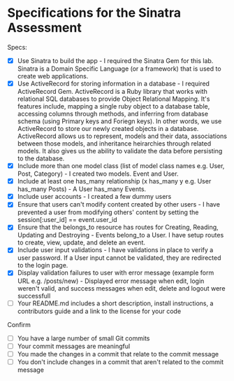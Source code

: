 # Specifications for the Sinatra Assessment

Specs:
- [x] Use Sinatra to build the app - I required the Sinatra Gem for this lab. Sinatra is a Domain Specific Language (or a framework) that is used to create web applications.
- [x] Use ActiveRecord for storing information in a database - I required ActiveRecord Gem. ActiveRecord is a Ruby library that works with relational SQL databases to provide Object Relational Mapping. It's features include, mapping a single ruby object to a database table, accessing columns through methods, and inferring from database schema (using Primary keys and Foriegn keys). In other words, we use ActiveRecord to store our newly created objects in a database. ActiveRecord allows us to represent, models and their data, associations between those models, and inheritance heirarchies through related models. It also gives us the ability to validate the data before persisting to the database.
- [X] Include more than one model class (list of model class names e.g. User, Post, Category) - I created two models. Event and User.
- [X] Include at least one has_many relationship (x has_many y e.g. User has_many Posts) - A User has_many Events.
- [X] Include user accounts - I created a few dummy users
- [x] Ensure that users can't modify content created by other users - I have prevented a user from modifying others' content by setting the session[:user_id] == event.user_id
- [X] Ensure that the belongs_to resource has routes for Creating, Reading, Updating and Destroying - Events belong_to a User. I have setup routes to create, view, update, and delete an event.
- [X] Include user input validations - I have validations in place to verify a user password. If a User input cannot be validated, they are redirected to the login page.
- [X] Display validation failures to user with error message (example form URL e.g. /posts/new) - Displayed error message when edit, login weren't valid, and success messages when edit, delete and logout were successfull
- [ ] Your README.md includes a short description, install instructions, a contributors guide and a link to the license for your code

Confirm
- [ ] You have a large number of small Git commits
- [ ] Your commit messages are meaningful
- [ ] You made the changes in a commit that relate to the commit message
- [ ] You don't include changes in a commit that aren't related to the commit message
